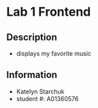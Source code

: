 # Lab 1 Frontend

## Description

- displays my favorite music

## Information

- Katelyn Starchuk
- student #: A01360576
